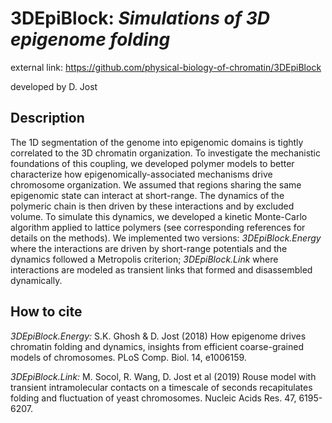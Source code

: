 # 3DEpiBlock: *Simulations of 3D epigenome folding*


external link: https://github.com/physical-biology-of-chromatin/3DEpiBlock

developed by D. Jost

## Description

The 1D segmentation of the genome into epigenomic domains is tightly correlated to the 3D chromatin organization. To investigate the mechanistic foundations of this coupling, we developed polymer models to better characterize how epigenomically-associated mechanisms drive chromosome organization. We assumed that regions sharing the same epigenomic state can interact at short-range. The dynamics of the polymeric chain is then driven by these interactions and by excluded volume. To simulate this dynamics, we developed a kinetic Monte-Carlo algorithm applied to lattice polymers (see corresponding references for details on the methods). We implemented two versions: *3DEpiBlock.Energy* where the interactions are driven by short-range potentials and the dynamics followed a Metropolis criterion; *3DEpiBlock.Link* where interactions are modeled as transient links that formed and disassembled dynamically. 

## How to cite
*3DEpiBlock.Energy:* S.K. Ghosh & D. Jost (2018) How epigenome drives chromatin folding and dynamics, insights from efficient coarse-grained models of chromosomes. PLoS Comp. Biol. 14, e1006159.

*3DEpiBlock.Link:* M. Socol, R. Wang, D. Jost et al (2019) Rouse model with transient intramolecular contacts on a timescale of seconds recapitulates folding and fluctuation of yeast chromosomes. Nucleic Acids Res. 47, 6195-6207.

